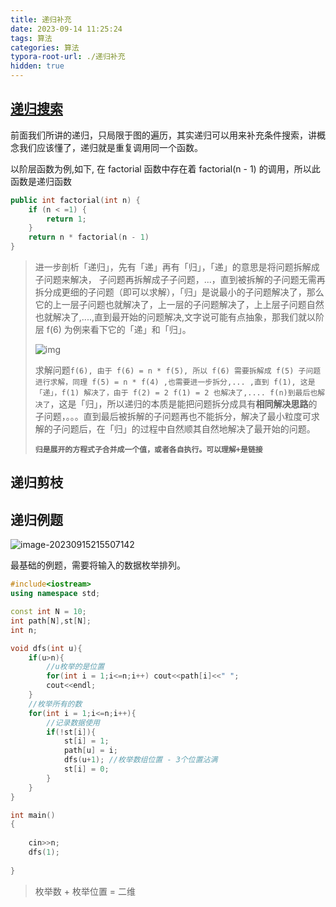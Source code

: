 ```yaml
---
title: 递归补充
date: 2023-09-14 11:25:24
tags: 算法
categories: 算法
typora-root-url: ./递归补充
hidden: true
---
```


## [递归搜索](https://juejin.cn/post/6844904008595816462)

前面我们所讲的递归，只局限于图的遍历，其实递归可以用来补充条件搜索，讲概念我们应该懂了，递归就是重复调用同一个函数。

以阶层函数为例,如下, 在 factorial 函数中存在着 factorial(n - 1) 的调用，所以此函数是递归函数

```c++
public int factorial(int n) {
    if (n < =1) {
        return 1;
    }
    return n * factorial(n - 1)
}
```

> 进一步剖析「递归」，先有「递」再有「归」，「递」的意思是将问题拆解成子问题来解决， 子问题再拆解成子子问题，...，直到被拆解的子问题无需再拆分成更细的子问题（即可以求解），「归」是说最小的子问题解决了，那么它的上一层子问题也就解决了，上一层的子问题解决了，上上层子问题自然也就解决了,....,直到最开始的问题解决,文字说可能有点抽象，那我们就以阶层 f(6) 为例来看下它的「递」和「归」。
>
> ![img](v2-2dd5924b0c0aae21f92cf468861101dd_720w.webp)
>
> 求解问题`f(6), 由于 f(6) = n * f(5), 所以 f(6) 需要拆解成 f(5) 子问题进行求解，同理 f(5) = n * f(4) ,也需要进一步拆分,... ,直到 f(1), 这是「递」，f(1) 解决了，由于 f(2) = 2 f(1) = 2 也解决了,.... f(n)到最后也解决了`，这是「归」，所以递归的本质是能把问题拆分成具有**相同解决思路**的子问题，。。。直到最后被拆解的子问题再也不能拆分，解决了最小粒度可求解的子问题后，在「归」的过程中自然顺其自然地解决了最开始的问题。
>
> **`归是展开的方程式子合并成一个值，或者各自执行。可以理解+是链接`**

## 递归剪枝

## 递归例题

![image-20230915215507142](image-20230915215507142.png)

最基础的例题，需要将输入的数据枚举排列。

```c++
#include<iostream>
using namespace std;

const int N = 10;
int path[N],st[N];
int n;

void dfs(int u){
    if(u>n){
        //u枚举的是位置
        for(int i = 1;i<=n;i++) cout<<path[i]<<" ";
        cout<<endl;
    }
    //枚举所有的数
    for(int i = 1;i<=n;i++){
        //记录数据使用
        if(!st[i]){
            st[i] = 1;
            path[u] = i;
            dfs(u+1); //枚举数组位置 - 3个位置沾满
            st[i] = 0;
        }
    }
}

int main()
{
    
    cin>>n;
    dfs(1);
    
}
```

> 枚举数 + 枚举位置 = 二维

